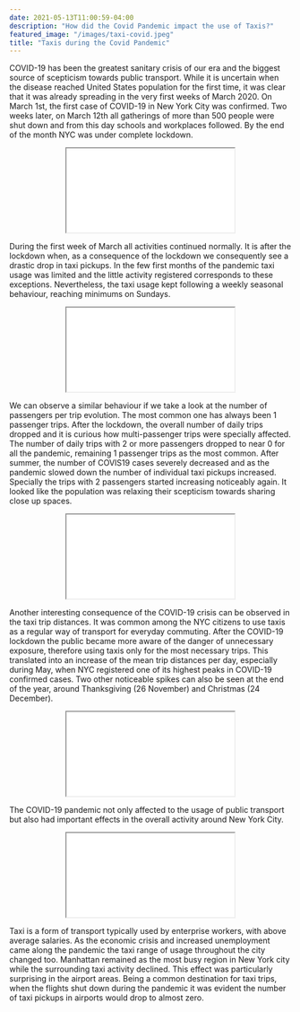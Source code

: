 ```yaml
---
date: 2021-05-13T11:00:59-04:00
description: "How did the Covid Pandemic impact the use of Taxis?"
featured_image: "/images/taxi-covid.jpeg"
title: "Taxis during the Covid Pandemic"
---
```


COVID-19 has been the greatest sanitary crisis of our era and the biggest source of
scepticism towards public transport. While it is uncertain when the disease reached United
States population for the first time, it was clear that it was already spreading in the very first
weeks of March 2020. On March 1st, the first case of COVID-19 in New York City was
confirmed. Two weeks later, on March 12th all gatherings of more than 500 people were shut
down and from this day schools and workplaces followed. By the end of the month NYC was
under complete lockdown.

<script>
  function resizeIframe(obj) {
    obj.style.height = obj.contentWindow.document.documentElement.scrollHeight + 'px';
  }
</script>

<script>
  img {
  width: auto;
  height: 100%;
  max-height: 20vh;
}
</script>

<script type="application/javascript">

function resizeIFrameToFitContent( iFrame ) {

    iFrame.width  = iFrame.contentWindow.document.body.scrollWidth;
    iFrame.height = iFrame.contentWindow.document.body.scrollHeight;
    iFrame.display = block;
}

</script>

<div style="text-align: center;">
<iframe src = "{{< baseurl >}}/html/pickupsdrop.html" onload="resizeIFrameToFitContent(this)" title="Figure 1"> </iframe>
</div>

During the first week of March all activities continued normally. It is after the lockdown when,
as a consequence of the lockdown we consequently see a drastic drop in taxi pickups. In the
few first months of the pandemic taxi usage was limited and the little activity registered
corresponds to these exceptions. Nevertheless, the taxi usage kept following a weekly
seasonal behaviour, reaching minimums on Sundays.

<div style="text-align: center;">
<iframe src = {{< baseurl >}}/html/dailycovid.html style="width: 600px; height: 400px; left.-140px;" frameborder="0" scrolling="no" onload="resizeIFrameToFitContent(this)" alt="Figure 2"> </iframe>
</div>

We can observe a similar behaviour if we take a look at the number of passengers per trip
evolution. The most common one has always been 1 passenger trips. After the lockdown,
the overall number of daily trips dropped and it is curious how multi-passenger trips were
specially affected. The number of daily trips with 2 or more passengers dropped to near 0 for
all the pandemic, remaining 1 passenger trips as the most common.
After summer, the number of COVIS19 cases severely decreased and as the pandemic
slowed down the number of individual taxi pickups increased. Specially the trips with 2
passengers started increasing noticeably again. It looked like the population was relaxing
their scepticism towards sharing close up spaces.

<div style="text-align: center;">
<iframe src = {{< baseurl >}}/html/passengers.html onload="resizeIFrameToFitContent(this)" title="Figure 3"> </iframe>
</div>

Another interesting consequence of the COVID-19 crisis can be observed in the taxi trip
distances. It was common among the NYC citizens to use taxis as a regular way of transport
for everyday commuting. After the COVID-19 lockdown the public became more aware of
the danger of unnecessary exposure, therefore using taxis only for the most necessary trips.
This translated into an increase of the mean trip distances per day, especially during May,
when NYC registered one of its highest peaks in COVID-19 confirmed cases. Two other
noticeable spikes can also be seen at the end of the year, around Thanksgiving (26
November) and Christmas (24 December).

<div style="text-align: center;">
<iframe src = {{< baseurl >}}/html/tripdistance.html onload="resizeIFrameToFitContent(this)" title="Figure 4"> </iframe>
</div>

The COVID-19 pandemic not only affected to the usage of public transport but also had
important effects in the overall activity around New York City.

<div style="text-align: center;">
<iframe src = {{< baseurl >}}/html/NYC_map_joined.html style="width: 1000px; height: 1000px; left.-140px;" frameborder="0" scrolling="no" onload="resizeIFrameToFitContent(this)" alt="Figure 5"> </iframe>
</div>

Taxi is a form of transport typically used by enterprise workers, with above average salaries.
As the economic crisis and increased unemployment came along the pandemic the taxi
range of usage throughout the city changed too. Manhattan remained as the most busy
region in New York city while the surrounding taxi activity declined. This effect was
particularly surprising in the airport areas. Being a common destination for taxi trips, when
the flights shut down during the pandemic it was evident the number of taxi pickups in
airports would drop to almost zero.







